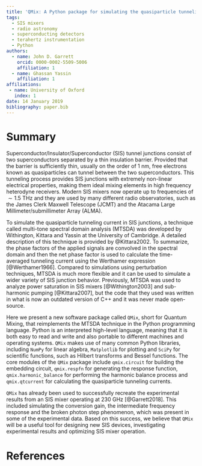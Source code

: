 ```yaml
---
title: 'QMix: A Python package for simulating the quasiparticle tunneling currents in SIS junctions'
tags:
  - SIS mixers
  - radio astronomy
  - superconducting detectors
  - terahertz instrumentation
  - Python
authors:
  - name: John D. Garrett
    orcid: 0000-0002-5509-5006
    affiliation: 1
  - name: Ghassan Yassin
    affiliation: 1
affiliations:
 - name: University of Oxford
   index: 1
date: 14 January 2019
bibliography: paper.bib
---
```


# Summary

Superconductor/Insulator/Superconductor (SIS) tunnel junctions consist of two superconductors separated by a thin insulation barrier. Provided that the barrier is sufficiently thin, usually on the order of $1~\mathrm{nm}$, free electrons known as quasiparticles can tunnel between the two superconductors. This tunneling process provides SIS junctions with extremely non-linear electrical properties, making them ideal mixing elements in high frequency heterodyne receivers. Modern SIS mixers now operate up to frequencies of ${\sim}1.5~\mathrm{THz}$ and they are used by many different radio observatories, such as the James Clerk Maxwell Telescope (JCMT) and the Atacama Large Millimeter/submillimeter Array (ALMA). 

To simulate the quasiparticle tunneling current in SIS junctions, a technique called multi-tone spectral domain analysis (MTSDA) was developed by Withington, Kittara and Yassin at the University of Cambridge. A detailed description of this technique is provided by @Kittara2002. To summarize, the phase factors of the applied signals are convolved in the spectral domain and then the net phase factor is used to calculate the time-averaged tunneling current using the Werthamer expression [@Werthamer1966]. Compared to simulations using perturbation techniques, MTSDA is much more flexible and it can be used to simulate a wider variety of SIS junction behavior. Previously, MTSDA was used to analyze power saturation in SIS mixers [@Withington2003] and sub-harmonic pumping [@Kittara2007], but the code that they used was written in what is now an outdated version of C++ and it was never made open-source.

Here we present a new software package called ``QMix``, short for Quantum Mixing, that reimplements the MTSDA technique in the Python programming language. Python is an interpreted high-level language, meaning that it is both easy to read and write and also portable to different machines and operating systems. ``QMix`` makes use of many common Python libraries, including ``NumPy`` for linear algebra, ``Matplotlib`` for plotting and ``SciPy`` for scientific functions, such as Hilbert transforms and Bessel functions. The core modules of the ``QMix`` package include ``qmix.circuit`` for building the embedding circuit, ``qmix.respfn`` for generating the response function, ``qmix.harmonic_balance`` for performing the harmonic balance process and ``qmix.qtcurrent`` for calculating the quasiparticle tunneling currents.

``QMix`` has already been used to successfully recreate the experimental results from an SIS mixer operating at $230~\mathrm{GHz}$ [@Garrett2018]. This included simulating the conversion gain, the intermediate frequency response and the broken photon step phenomenon, which was present in some of the experimental data. Based on this success, we believe that ``QMix`` will be a useful tool for designing new SIS devices, investigating experimental results and optimizing SIS mixer operation.

# References
